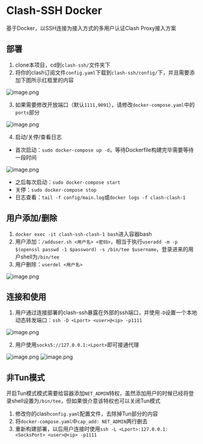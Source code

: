 <a name="A1OuV"></a>
# Clash-SSH Docker
基于Docker，以SSH连接为接入方式的多用户认证Clash Proxy接入方案
<a name="lksUg"></a>
## 部署

1. clone本项目，cd到`clash-ssh/`文件夹下
2. 将你的clash订阅文件`config.yaml`下载到`clash-ssh/config/`下，并且需要添加下图所示红框里的内容

![image.png](https://cdn.nlark.com/yuque/0/2024/png/40483021/1715848932361-83b3ffca-1bc8-4622-aef1-ab8ed301050f.png#averageHue=%232b2b37&clientId=uff897a29-4d8a-4&from=paste&height=758&id=ua3b5a283&originHeight=758&originWidth=1721&originalType=binary&ratio=1&rotation=0&showTitle=false&size=260223&status=done&style=none&taskId=u4d60030b-d04d-46ee-8891-2111696d56c&title=&width=1721)

3. 如果需要修改开放端口（默认`1111,9091`），请修改`docker-compose.yaml`中的`ports`部分

![image.png](https://cdn.nlark.com/yuque/0/2024/png/40483021/1715843371750-0b070ca1-9e5c-489d-85a9-356958a5cc0a.png#averageHue=%2330303f&clientId=uff897a29-4d8a-4&from=paste&height=58&id=u0455290f&originHeight=58&originWidth=281&originalType=binary&ratio=1&rotation=0&showTitle=false&size=5316&status=done&style=none&taskId=u8ee1aad0-5d71-4e38-aff8-b64746b2792&title=&width=281)

4. 启动/关停/查看日志
- 首次启动：`sudo docker-compose up -d`，等待Dockerfile构建完毕需要等待一段时间

![image.png](https://cdn.nlark.com/yuque/0/2024/png/40483021/1715843386971-b5105eb9-b39b-48af-8e09-d96ef3e62e77.png#averageHue=%232e2d3c&clientId=uff897a29-4d8a-4&from=paste&height=556&id=u5860ccd7&originHeight=556&originWidth=1244&originalType=binary&ratio=1&rotation=0&showTitle=false&size=118046&status=done&style=none&taskId=u2c4cee38-da28-46d9-ae6c-4f455ee559f&title=&width=1244)

- 之后每次启动：`sudo docker-compose start`
- 关停：`sudo docker-compose stop`
- 日志查看：`tail -f config/main.log`或`docker logs -f clash-clash-1`
<a name="xNr0A"></a>
## 用户添加/删除

1. `docker exec -it clash-ssh-clash-1 bash`进入容器bash
2. 用户添加：`/adduser.sh <用户名> <密码>`，相当于执行`useradd -m -p $(openssl passwd -1 $password) -s /bin/tee $username`，登录进来的用户shell为`/bin/tee`
3. 用户删除：`userdel <用户名>`

![image.png](https://cdn.nlark.com/yuque/0/2024/png/40483021/1715843957764-e498d7be-b209-4e4c-9683-a90d7bb631d1.png#averageHue=%2330303e&clientId=uff897a29-4d8a-4&from=paste&height=146&id=u767e44fb&originHeight=146&originWidth=848&originalType=binary&ratio=1&rotation=0&showTitle=false&size=36026&status=done&style=none&taskId=u28048247-96e5-403a-b0de-1c7058cb5b0&title=&width=848)
<a name="vxDDa"></a>
## 连接和使用

1. 用户通过连接部署的clash-ssh暴露在外部的ssh端口，并使用`-D`设置一个本地动态转发端口：`ssh -D <Lport> <user>@<ip> -p1111`

![image.png](https://cdn.nlark.com/yuque/0/2024/png/40483021/1715844269368-98ffbb13-6562-4f91-9b6c-71d2ec05de63.png#averageHue=%232b2c38&clientId=uff897a29-4d8a-4&from=paste&height=312&id=u9d8a07e1&originHeight=312&originWidth=714&originalType=binary&ratio=1&rotation=0&showTitle=false&size=34917&status=done&style=none&taskId=ua67b76c1-f197-4237-8ad7-c9fcd1cc425&title=&width=714)

2. 用户使用`socks5://127.0.0.1:<Lport>`即可接通代理

![image.png](https://cdn.nlark.com/yuque/0/2024/png/40483021/1715844771328-6b468445-b361-4d6b-8a08-7a74cce91266.png#averageHue=%232c2d39&clientId=uff897a29-4d8a-4&from=paste&height=186&id=udddd1efe&originHeight=186&originWidth=906&originalType=binary&ratio=1&rotation=0&showTitle=false&size=37287&status=done&style=none&taskId=u64af0f57-4ee2-467e-b5ad-b2a1fcda9b9&title=&width=906)
![image.png](https://cdn.nlark.com/yuque/0/2024/png/40483021/1715844631788-ae86cb4e-abd6-4451-aad7-49a7739e628a.png#averageHue=%232e2f3b&clientId=uff897a29-4d8a-4&from=paste&height=1055&id=u86ba4b95&originHeight=1055&originWidth=2486&originalType=binary&ratio=1&rotation=0&showTitle=false&size=319866&status=done&style=none&taskId=u18ad6cbf-6a51-4a31-8a41-296eb037ee1&title=&width=2486)
<a name="h9zLV"></a>
## 非Tun模式
开启Tun模式模式需要给容器添加`NET_ADMIN`特权，虽然添加用户的时候已经将登录shell设置为`/bin/tee`，但如果很介意该特权也可以关闭Tun模式

1. 修改你的clash`config.yaml`配置文件，去除掉Tun部分的内容
2. 将`docker-compose.yaml`中`cap_add: NET_ADMIN`两行删去
3. 重新构建部署，以后用户连接时使用`ssh -L <Lport>:127.0.0.1:<SocksPort> <user>@<ip> -p1111`
